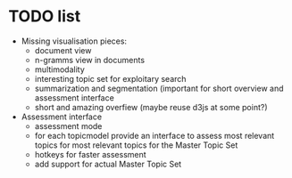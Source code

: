 TODO list
=========

* Missing visualisation pieces:
  * document view
  * n-gramms view in documents
  * multimodality
  * interesting topic set for exploitary search
  * summarization and segmentation (important for short overview and assessment
  interface
  * short and amazing overfiew (maybe reuse d3js at some point?)
* Assessment interface
  * assessment mode
  * for each topicmodel provide an interface to assess most relevant topics for
  most relevant topics for the Master Topic Set
  * hotkeys for faster assessment
  * add support for actual Master Topic Set
